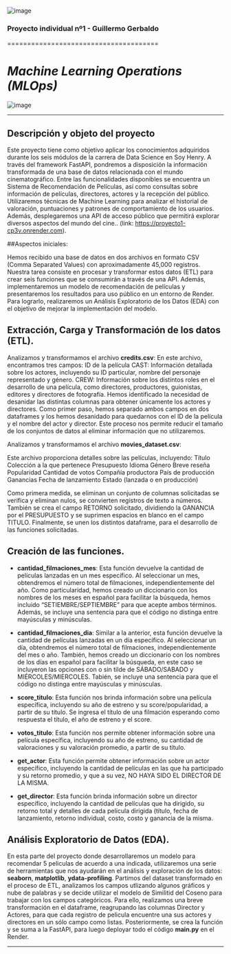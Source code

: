 ![image](https://github.com/ggerbaldo/Proyecto1/assets/101016328/042707d0-b119-4478-a93a-a2fcd28d5e5a)

### Proyecto individual nº1 - Guillermo Gerbaldo
======================================
# _*Machine Learning Operations (MLOps)*_


![image](https://github.com/ggerbaldo/Proyecto1/assets/101016328/a4617d9f-2f15-4c0c-b9c0-f8b17d4bd626)






-----------------------------------------
## Descripción y objeto del proyecto
Este proyecto tiene como objetivo aplicar los conocimientos adquiridos durante los seis módulos de la carrera de Data Science en Soy Henry. A través del framework FastAPI, pondremos a disposición la información transformada de una base de datos relacionada con el mundo cinematográfico. Entre las funcionalidades disponibles se encuentra un Sistema de Recomendación de Películas, así como consultas sobre información de películas, directores, actores y la recepción del público. Utilizaremos técnicas de Machine Learning para analizar el historial de valoración, puntuaciones y patrones de comportamiento de los usuarios. Además, desplegaremos una API de acceso público que permitirá explorar diversos aspectos del mundo del cine.. (link: https://proyecto1-cp3v.onrender.com). 


##Aspectos iniciales:

Hemos recibido una base de datos en dos archivos en formato CSV (Comma Separated Values) con aproximadamente 45,000 registros. Nuestra tarea consiste en procesar y transformar estos datos (ETL) para crear seis funciones que se consumirán a través de una API. Además, implementaremos un modelo de recomendación de películas y presentaremos los resultados para uso público en un entorno de Render. Para lograrlo, realizaremos un Análisis Exploratorio de los Datos (EDA) con el objetivo de mejorar la implementación del modelo.

## Extracción, Carga y Transformación de los datos (ETL).

Analizamos y transformamos el archivo **credits.csv**:
En este archivo, encontramos tres campos:
ID de la película
CAST: Información detallada sobre los actores, incluyendo su ID particular, nombre del personaje representado y género.
CREW: Información sobre los distintos roles en el desarrollo de una película, como directores, productores, guionistas, editores y directores de fotografía.
Hemos identificado la necesidad de desanidar las distintas columnas para obtener únicamente los actores y directores. Como primer paso, hemos separado ambos campos en dos dataframes y los hemos desanidado para quedarnos con el ID de la película y el nombre del actor y director. Este proceso nos permite reducir el tamaño de los conjuntos de datos al eliminar información que no utilizaremos.

Analizamos y transformamos el archivo **movies_dataset.csv**:

Este archivo proporciona detalles sobre las películas, incluyendo:
Título
Colección a la que pertenece
Presupuesto
Idioma
Género
Breve reseña
Popularidad
Cantidad de votos
Compañía productora
País de producción
Ganancias
Fecha de lanzamiento
Estado (lanzada o en producción)

Como primera medida, se eliminan un conjunto de columnas solicitadas se verifica y eliminan nulos, se convierten registros de texto a números. También se crea el campo RETORNO solicitado, dividiendo la GANANCIA por el PRESUPUESTO y se suprimen espacios en blanco en el campo TITULO. Finalmente, se unen los distintos dataframe, para el desarrollo de las funciones solicitadas.


## Creación de las funciones.

- **cantidad_filmaciones_mes**: Esta función devuelve la cantidad de películas lanzadas en un mes específico. Al seleccionar un mes, obtendremos el número total de filmaciones, independientemente del año. Como particularidad, hemos creado un diccionario con los nombres de los meses en español para facilitar la búsqueda, hemos incluido “SETIEMBRE/SEPTIEMBRE” para que acepte ambos términos. Además, se incluye una sentencia para que el código no distinga entre mayúsculas y minúsculas.

- **cantidad_filmaciones_dia**: Similar a la anterior, esta función devuelve la cantidad de películas lanzadas en un día específico. Al seleccionar un día, obtendremos el número total de filmaciones, independientemente del mes o año. También, hemos creado un diccionario con los nombres de los días en español para facilitar la búsqueda, en este caso se incluyeron las opciones con o sin tilde de SÁBADO/SABADO y MIÉRCOLES/MIERCOLES. Tabién, se incluye una sentencia para que el código no distinga entre mayúsculas y minúsculas.

- **score_titulo**: Esta función nos brinda información sobre una película específica, incluyendo su año de estreno y su score/popularidad, a partir de su título. Se ingresa el título de una filmación esperando como respuesta el título, el año de estreno y el score.

- **votos_titulo**: Esta función nos permite obtener información sobre una película específica, incluyendo su año de estreno, su cantidad de valoraciones y su valoración promedio, a partir de su título. 

- **get_actor**: Esta función permite obtener información sobre un actor específico, incluyendo la cantidad de películas en las que ha participado y su retorno promedio, y que a su vez, NO HAYA SIDO EL DIRECTOR DE LA MISMA.

- **get_director**: Esta función brinda información sobre un director específico, incluyendo la cantidad de películas que ha dirigido, su retorno total y detalles de cada película dirigida (título, fecha de lanzamiento, retorno individual, costo, costo y ganancia de la misma.

 
## Análisis Exploratorio de Datos (EDA).

En esta parte del proyecto donde desarrollaremos un modelo para recomendar 5 peliculas de acuerdo a una indicada, utilizaremos una serie de herramientas que nos ayudarán en el análisis y exploración de los datos: **seaborn**, **matplotlib**, **ydata-profiling**.
Partimos del dataset transformado en el proceso de ETL, analizamos los campos utlizando algunos gráficos y nube de palabras y se decide utilizar el modelo de Similitid del Coseno para trabajar con los campos categóricos. Para ello, realizamos una breve transformación en el dataframe, reagrupando las columnas Director y Actores, para que cada registro de pelicula encuentre una sus actores y directores en un sólo campo como listas. Posteriormente, se crea la función y se suma a la FastAPI, para luego deployar todo el código **main.py** en el Render.

---------------------------------------------
